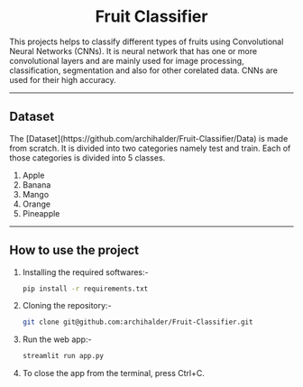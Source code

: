 <h1 align="center"> Fruit Classifier </h1>

This projects helps to classify different types of fruits using Convolutional Neural Networks (CNNs). It is neural network that has one or more convolutional layers and are mainly used for image processing, classification, segmentation and also for other corelated data. CNNs are used for their high accuracy.

----
<h2> Dataset </h2>
The [Dataset](https://github.com/archihalder/Fruit-Classifier/Data) is made from scratch. It is divided into two categories namely test and train. Each of those categories is divided into 5 classes.

1. Apple
2. Banana
3. Mango
4. Orange
5. Pineapple

----
<h2> How to use the project </h2>

1. Installing the required softwares:-
    ```bash
    pip install -r requirements.txt
    ```
2. Cloning the repository:- 
    ```bash
    git clone git@github.com:archihalder/Fruit-Classifier.git
    ```
3. Run the web app:-
    ```bash
    streamlit run app.py
    ```
4. To close the app from the terminal, press Ctrl+C.
